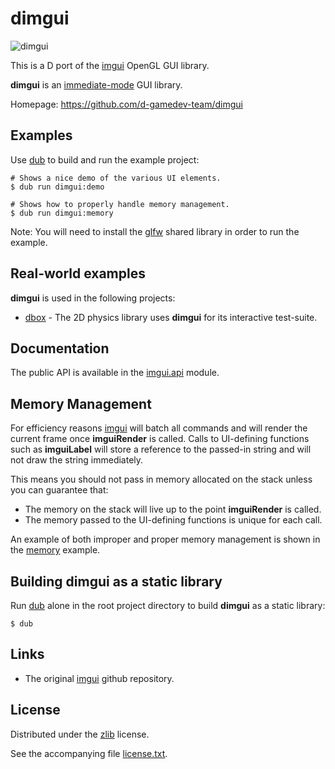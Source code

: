 # dimgui

![dimgui](https://raw.github.com/d-gamedev-team/dimgui/master/screenshot/imgui.png)

This is a D port of the [imgui] OpenGL GUI library.

**dimgui** is an [immediate-mode] GUI library.

Homepage: https://github.com/d-gamedev-team/dimgui

## Examples

Use [dub] to build and run the example project:

```
# Shows a nice demo of the various UI elements.
$ dub run dimgui:demo

# Shows how to properly handle memory management.
$ dub run dimgui:memory
```

Note: You will need to install the [glfw] shared library in order to run the example.

## Real-world examples

**dimgui** is used in the following projects:

- [dbox] - The 2D physics library uses **dimgui** for its interactive test-suite.

## Documentation

The public API is available in the [imgui.api] module.

## Memory Management

For efficiency reasons [imgui] will batch all commands and will render the current frame
once **imguiRender** is called. Calls to UI-defining functions such as **imguiLabel** will
store a reference to the passed-in string and will not draw the string immediately.

This means you should not pass in memory allocated on the stack unless you can guarantee that:

- The memory on the stack will live up to the point **imguiRender** is called.
- The memory passed to the UI-defining functions is unique for each call.

An example of both improper and proper memory management is shown in the [memory] example.

## Building dimgui as a static library

Run [dub] alone in the root project directory to build **dimgui** as a static library:

```
$ dub
```

## Links

- The original [imgui] github repository.

## License

Distributed under the [zlib] license.

See the accompanying file [license.txt][zlib].

[dub]: http://code.dlang.org/
[immediate-mode]: http://sol.gfxile.net/imgui/
[imgui]: https://github.com/AdrienHerubel/imgui
[imgui.api]: https://github.com/d-gamedev-team/dimgui/blob/master/src/imgui/api.d
[zlib]: https://raw.github.com/d-gamedev-team/dimgui/master/license.txt
[glfw]: http://www.glfw.org/
[memory]: https://github.com/d-gamedev-team/dimgui/blob/master/examples/memory/memory.d
[dbox]: https://github.com/d-gamedev-team/dbox
